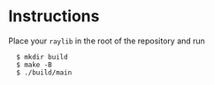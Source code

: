 # Instructions
Place your `raylib` in the root of the repository and run
```console
  $ mkdir build
  $ make -B
  $ ./build/main
```
